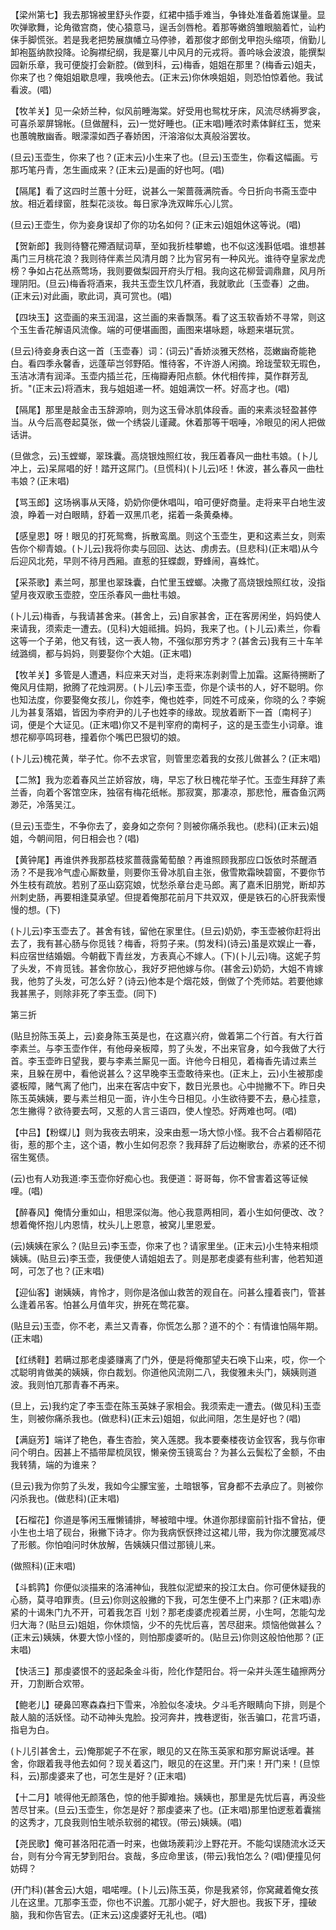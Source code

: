<!-- { "loadSidebar": true } -->
【梁州第七】我去那锦被里舒头作耍，红裙中插手难当，争锋处准备着施谋量。显吹弹歌舞，论角徵宫商，使心猿意马，逞舌剑唇枪。着那等嫩鸽雏眼脑着忙，讪杓俫手脚慌张。若是我老把势展旗幡立马停骖，着那俊才郎倒戈甲抱头缩项，俏勤儿卸袍盔纳款投降。论胸襟纪纲，我是寨儿中风月的元戎将。善吟咏会波浪，能撰梨园新乐章，我可便旋打会新腔。(做到科，云)梅香，姐姐在那里？(梅香云)姐夫，你来了也？俺姐姐歇息哩，我唤他去。(正末云)你休唤姐姐，则恐怕惊着他。我试看波。(唱)

【牧羊关】见一朵娇兰种，似风前睡海棠。好受用也鸳枕牙床，风流尽绣褥罗衾，可喜杀翠屏锦帐。(旦做醒科，云)一觉好睡也。(正末唱)睡浓时素体鲜红玉，觉来也蕙魄散幽香。眼濛濛如西子春娇困，汗溶溶似太真般浴罢妆。

(旦云)玉壶生，你来了也？(正末云)小生来了也。(旦云)玉壶生，你看这幅画。亏那巧笔丹青，怎生画成来？(正末云)是画的好也呵。(唱)

【隔尾】看了这四时兰蕙十分旺，说甚么一架蔷薇满院香。今日折向书斋玉壶中放。相近着绿窗，胜梨花淡妆。每日家净洗双眸乐心儿赏。

(旦云)王壶生，你为妾身误却了你的功名如何？(正末云)姐姐休这等说。(唱)

【贺新郎】我则待簪花殢酒赋词草，至如我折桂攀蟾，也不似这浅斟低唱。谁想甚禹门三月桃花浪？我则待伴素兰风清月朗？比为官另有一种风光。谁待夺皇家龙虎榜？争如占花丛燕莺场，我则要做梨园开府头厅相。我向这花柳营调鼎鼐，风月所理阴阳。(旦云)梅香将酒来，我共玉壶生饮几杯酒，我就歌此〔玉壶春〕之曲。(正末云)对此画，歌此词，真可赏也。(唱)

【四块玉】这壶画的来玉润温，这兰画的来香飘荡。看了这玉软香娇不寻常，则这个玉生香花解语风流像。端的可便堪画图，画图来堪咏题，咏题来堪玩赏。

(旦云)待妾身表白这一首〔玉壶春〕词：(词云)"香娇淡雅天然格，蕊嫩幽奇能艳白。看四季永馨香，远蓬荜岂邻野陌。惟待客，不许游人闲摘。玲珑莹软无瑕色，玉洁冰清有润泽。玉壶内插兰花，压梅瓣寿阳点额。休代相传摔，莫作群芳乱折。"(正末云)将酒末，我与姐姐递一杯。姐姐满饮一杯。好高才也。(唱)

【隔尾】那里是敲金击玉辞源响，则为这玉骨冰肌体段香。画的来素淡轻盈甚停当。从今后高卷起莫张，做一个绣袋儿谨藏。休着那等干咽唾，冷眼见的闲人把做话讲。

(旦做念，云)玉螳螂，翠珠囊。高烧银烛照红妆，我压着春风一曲杜韦娘。(卜儿冲上，云)呆屌唱的好！踏开这屌门。(旦慌科)(卜儿云)呸！休波，甚么春风一曲杜韦娘？(正末唱)

【骂玉郎】这场祸事从天降，奶奶你便休唱叫，咱可便好商量。走将来平白地生波浪，睁着一对白眼睛，舒着一双黑爪老，掿着一条黄桑棒。

【感皇恩】呀！眼见的打死鸳鸯，拆散鸾凰。则这个玉壶生，更和这素兰女，则索告你个柳青娘。(卜儿云)我将你卖与回回、达达、虏虏去。(旦悲科)(正末唱)从今后迎风北苑，早则不待月西厢。直惹的狂蝶觑，野蜂闹，喜蛛忙。

【采茶歌】素兰呵，那里也翠珠囊，白忙里玉螳螂。决撒了高烧银烛照红妆，没指望月夜双歌玉壶腔，空压杀春风一曲杜韦娘。

(卜儿云)梅香，与我请甚舍来。(甚舍上，云)自家甚舍，正在客房闲坐，妈妈使人来请我，须索走一遭去。(见科)大姐祗揖。妈妈，我来了也。(卜儿云)素兰，你看这等一个子弟，他又有钱，这一表人物，不强似那穷秀才？(甚舍云)我有三十车羊绒潞绸，都与妈妈，则要娶你个大姐。(正末唱)

【牧羊关】多管是人遭遇，料应来天对当，走将来冻剥剥雪上加霜。这厮待搠断了俺风月佳期，掀腾了花烛洞房。(卜儿云)李玉壶，你是个读书的人，好不聪明。你也知法度，你要娶俺女孩儿，你姓李，俺也姓李，同姓不可成亲，你晓的么？李婉儿为甚复落娼，皆因为李府尹的儿子也姓李的缘故。现放着断下一首〔南柯子〕词，便是个大证见。(正末唱)你又不是判宰府的南柯子，这的是玉壶生小词章。谁想花柳亭鸣珂巷，撞着你个嘴巴巴狠切的娘。

(卜儿云)槐花黄，举子忙。你不去求官，则管里恋着我的女孩儿做甚么？(正末唱)

【二煞】我为恋着春风兰芷娇容放，嗨，早忘了秋日槐花举子忙。玉壶生拜辞了素兰香，向着个客馆空床，独宿有梅花纸帐。那寂寞，那凄凉，那悲怆，雁杳鱼沉两渺茫，冷落吴江。

(旦云)玉壶生，不争你去了，妾身如之奈何？则被你痛杀我也。(悲科)(正末云)姐姐，今朝间阻，何日相会也？(唱)

【黄钟尾】再谁供养我那荔枝浆蔷薇露葡萄酿？再谁照顾我那应口饭依时茶醒酒汤？不是我冷气虚心厮数量，则要你玉骨冰肌自主张，傲雪欺霜映碧窗，不要你节外生枝有疏放。若别了巫山窈窕娘，忧愁杀章台走马郎。离了嘉禾旧朋党，断却苏州刺史肠，再要相逢莫承望。但提着俺那花前月下共双双，便是铁石的心肝我索慢慢的想。(下)

(卜儿云)李玉壶去了。甚舍有钱，留他在家里住。(旦云)奶奶，李玉壶被你赶将出去了，我有甚心肠与你觅钱？梅香，将剪子来。(剪发科)(诗云)虽是欢娱止一春，料应宿世结婚姻。今朝截下青丝发，方表真心不嫁人。(下)(卜儿云)嗨。这妮子剪了头发，不肯觅钱。甚舍你放心，我好歹把他嫁与你。(甚舍云)奶奶，大姐不肯嫁我，他剪了头发，可怎么好？(诗云)他本是个烟花妓，倒做了个秃师姑。若要他嫁我甚黑子，则除非死了李玉壶。(同下)

第三折

(贴旦扮陈玉英上，云)妾身陈玉英是也，在这嘉兴府，做着第二个行首。有大行首李素兰。与李玉壶作伴，有他母亲板障，剪了头发，不出来官身，如今我做了大行首。李玉壶昨日望我，要与李素兰厮见一面。许他今日相见，着梅香先请过素兰来，且躲在房中，看他说甚么？这早晚李玉壶敢待来也。(正末上，云)小生被那虔婆板障，赌气离了他门，出来在客店中安下，数日光景也。心中抛撇不下。昨日央陈玉英姨姨，要与素兰相见一面，许小生今日相见。小生欲待要不去，悬心挂意，怎生撇得？欲待要去呵，又惹的人言三语四，使人惶恐。好两难也呵。(唱)

【中吕】【粉蝶儿】则为我夜去明来，没来由惹一场大惊小怪。我不合占着柳陌花街，惹的那个主，这个语，教小生如何忍奈？我拜辞了后边榭歌台，赤紧的还不彻宿生冤债。

(云)也有人劝我道:李玉壶你好痴心也。我便道：哥哥每，你不曾害着这等证候哩。(唱)

【醉春风】俺情分重如山，相思深似海。他心我意两相同，着小生如何便改、改？想着俺怀抱儿内恩情，枕头儿上恩意，被窝儿里恩爱。

(云)姨姨在家么？(贴旦云)李玉壶，你来了也？请家里坐。(正末云)小生特来相烦姨姨。(贴旦云)李玉壶，我便使人请姐姐去了。则是那老虔婆有些利害，他若知道呵，可怎了也？(正末唱)

【迎仙客】谢姨姨，肯怜才，则你是洛伽山救苦的观自在。问甚么撞着丧门，管甚么逢着吊客。怕甚么月值年灾，拚死在莺花寨。

(贴旦云)玉壶，你不老，素兰又青春，你慌怎么那？道不的个：有情谁怕隔年期。(正末唱)

【红绣鞋】若瞒过那老虔婆赚离了门外，便是将俺那望夫石唤下山来，哎，你一个忒聪明肯做美的姨姨，你白裁划。你道他风流刚二八，我俊雅未头门，姨姨则道波。我则怕兀那青春不再来。

(旦上，云)我约定了李玉壶在陈玉英妹子家相会。我须索走一遭去。(做见科)玉壶生，则被你痛杀我也。(做悲科)(正末云)姐姐，似此间阻，怎生是好也？(唱)

【满庭芳】端详了艳色，春生杏脸，笑入莲腮。我本要秦楼夜访金钗客，我与你审问个明白。因甚上不插带犀梳凤钗，懒亲傍玉镜鸾台？为甚么云鬓松了金额，不由我转猜，端的为谁来？

(旦云)我为你剪了头发，我如今尘朦宝鉴，土暗银筝，官身都不去承应了。则被你闪杀我也。(做悲科)(正末唱)

【石榴花】你道是筝闲玉雁懒铺排，琴被暗中埋。休道你那绿窗前针指不曾拈，便小生也土培了砚台，揪撇下诗才。你为我病恹恹搀过这裙儿带，我为你沈腰宽减尽了形骸。你怕咱问时休放解，告姨姨只借过那镜儿来。

(做照科)(正末唱)

【斗鹤鹑】你便似淡描来的洛浦神仙，我胜似泥塑来的投江太白。你可便休疑我的心肠，莫寻咱罪责。(旦云)你则这般撇的下我，可怎生便不上门来那？(正末唱)赤紧的十谒朱门九不开，可着我怎百刂划？那老虔婆虎视着兰房，小生呵，怎能勾龙归大海？(贴旦云)姐姐，你休烦恼，少不的先忧后喜，苦尽甜来。烦恼他做甚么？(正末云)姨姨，休要大惊小怪的，则怕那虔婆听的。(贴旦云)你则这般怕他那？(正末唱)

【快活三】那虔婆恨不的竖起条金斗街，险化作楚阳台。将一朵并头莲生磕擦两分开，刀割断合欢带。

【鲍老儿】硬鼻凹寒森森扫下雪来，冷脸似冬凌块。夕斗毛齐眼睛向下排，则是个敲人脑的活妖怪。动不动神头鬼脸。投河奔井，拽巷逻街，张舌骗口，花言巧语，指皂为白。

(卜儿引甚舍土，云)俺那妮子不在家，眼见的又在陈玉英家和那穷厮说话哩。甚舍，你跟着我寻他去如何？现关着这门，眼见的在这里。开门来！开门来！(旦惊科，云)那虔婆来了也，可怎生是好？(正末唱)

【十二月】唬得他无颜落色，惊的他手脚难抬。姨姨也，那里是先忧后喜，再没些苦尽甘来。(旦云)玉壶生，你怎是好？那虔婆来了也。(正末唱)那里怕逻惹着囊揣的这秀才，兀良我则怕生唬杀软弱的裙钗。(带云)姨姨。(唱)

【尧民歌】俺可甚洛阳花酒一时来，也做场蒺莉沙上野花开。不能勾误随流水泛天台，则有分今宵无梦到阳台。哀哉，多应命里该，(带云)我怕怎么？(唱)便撞见何妨碍？

(开门科)(甚舍云)大姐，唱喏哩。(卜儿云)陈玉英，你是我紧邻，你窝藏着俺女孩儿在这里。兀那李玉壶，你也不识羞。兀那小妮子，好大胆也。我扳下牙，撞破脑，我和你告官去。(正末云)这虔婆好无礼也。(唱)

